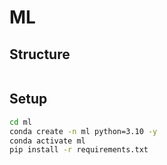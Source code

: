 # ML

## Structure
```
```

## Setup
```bash
cd ml
conda create -n ml python=3.10 -y
conda activate ml
pip install -r requirements.txt
```
